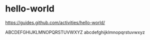 # hello-world
https://guides.github.com/activities/hello-world/

ABCDEFGHIJKLMNOPQRSTUVWXYZ abcdefghijklmnopqrstuvwxyz
